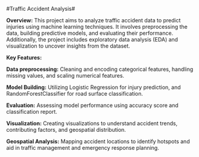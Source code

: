 #Traffic Accident Analysis#

**Overview:**
This project aims to analyze traffic accident data to predict injuries using machine learning techniques. It involves preprocessing the data, building predictive models, and evaluating their performance. Additionally, the project includes exploratory data analysis (EDA) and visualization to uncover insights from the dataset.

**Key Features:**

**Data preprocessing:** Cleaning and encoding categorical features, handling missing values, and scaling numerical features.

**Model Building:** Utilizing Logistic Regression for injury prediction, and RandomForestClassifier for road surface classification.

**Evaluation:** Assessing model performance using accuracy score and classification report.

**Visualization:** Creating visualizations to understand accident trends, contributing factors, and geospatial distribution.

**Geospatial Analysis:** Mapping accident locations to identify hotspots and aid in traffic management and emergency response planning.
